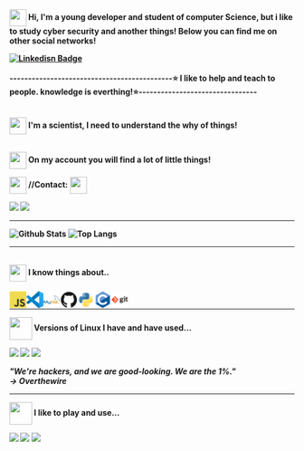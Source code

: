 <strong>
<img align='center' src="https://www.icegif.com/wp-content/uploads/2022/12/icegif-502.gif" width="30" height="30">
 Hi, I'm a young developer and student of computer Science, but i like to study cyber security and another things! Below you can find me on other social networks!
 
  [![Linkedisn Badge](https://img.shields.io/badge/-LinkedIn-blue?style=flat-square&logo=Linkedin&logoColor=white&link=https://www.linkedin.com/in/guilherme-n%C3%B3brega-40ab4a23b/)](https://www.linkedin.com/in/guilherme-n%C3%B3brega-40ab4a23b)<br>
<br>--------------------------------------------⭐ I like to help and teach to people. knowledge is everthing!⭐--------------------------------

<br><img align='center' src="https://upload.wikimedia.org/wikipedia/commons/5/5d/Breadth-First-Search-Algorithm.gif?20100504223639" width="30" height="30"> I'm a scientist, I need to understand the why of things!

<br><img align='center' src="https://art.pixilart.com/056b06fa01ec6ec.gif" width="30" height="30"> On my account you will find a lot of little things!


 <img align='center' src="https://ph-files.imgix.net/78f65287-ebc1-41b2-9f8a-34b66dcd30b0.gif?auto=format" width="30" height="30"> //Contact: <img align='center' src="https://ciejanarede.files.wordpress.com/2018/03/seta_baixo.gif" width="30" height="30">


[<img src = "https://img.shields.io/badge/wouldyoukindly3178-7289DA?style=for-the-badge&logo=discord&logoColor=white">](s)
[![](https://img.shields.io/badge/Gmail-dantas.guilherme.434%40gmail.com-red?style=for-the-badge&logo=gmail&logoColor=white)](mailto:dantasguilherme434@gmail.com)
<hr>



![Github Stats](https://github-readme-stats.vercel.app/api?username=GuilhermeNobrega&show_icons=true&count_private=true&show_icons=true&include_all_commits=true&theme=tokyonight)
![Top Langs](https://github-readme-stats.vercel.app/api/top-langs/?username=GuilhermeNobrega&hide=TeX&layout=compact&theme=tokyonight)

<hr>
 <br><img align='center' src="https://media.tenor.com/Y56BShm-6V0AAAAC/wikipedia-wikipedian.gif " width="30" height="30"> I know things about..

<br>
<br>
<img align="left" src="https://github.com/devicons/devicon/blob/master/icons/javascript/javascript-original.svg" width="30" />
<img align="left" src="https://github.com/devicons/devicon/blob/master/icons/vscode/vscode-original.svg" width="30" />
<img align="left" src="https://github.com/devicons/devicon/blob/master/icons/mysql/mysql-original-wordmark.svg" width="30" />
<img align="left" src="https://github.com/devicons/devicon/blob/master/icons/github/github-original.svg" width="30" />
<img align="left" src="https://github.com/devicons/devicon/blob/master/icons/python/python-original.svg" width="30" />
<img align="left" src="https://github.com/devicons/devicon/blob/master/icons/c/c-original.svg" width="30" />
<img align="left" src="https://github.com/devicons/devicon/blob/master/icons/git/git-original-wordmark.svg" width="30" /> <br>

<hr>

<img align='center' src="https://static.wikia.nocookie.net/supaplex/images/0/0a/Terminal.gif/revision/latest/thumbnail/width/360/height/360?cb=20180120185603" width="40" height="40"> Versions of Linux I have and have used...

<img src = "https://img.shields.io/badge/Kali_Linux-557C94?style=for-the-badge&logo=kali-linux&logoColor=white">
<img src = "https://img.shields.io/badge/Ubuntu-E95420?style=for-the-badge&logo=ubuntu&logoColor=white">
<img src = "https://img.shields.io/badge/Debian-A81D33?style=for-the-badge&logo=debian&logoColor=white">

<i>"We're hackers, and we are good-looking. We are the 1%."<br>
-> Overthewire</i>

<hr>

<img align='center' src="https://media.tenor.com/N5wDfP4o1oEAAAAC/mario-mystery-box.gif" width="40" height="40">  <strong>I like to play and use...

 
[<img src = "https://img.shields.io/badge/Counter_Strike-000000?style=for-the-badge&logo=counter-strike&logoColor=white">](s)
[<img src = "https://img.shields.io/badge/Riot_Games-D32936?style=for-the-badge&logo=riot-games&logoColor=black">](s)
[<img src = "https://img.shields.io/badge/Steam-000000?style=for-the-badge&logo=steam&logoColor=white">](s)

